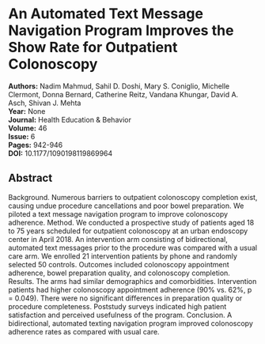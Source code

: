 # An Automated Text Message Navigation Program Improves the Show Rate for Outpatient Colonoscopy

**Authors:** Nadim Mahmud, Sahil D. Doshi, Mary S. Coniglio, Michelle Clermont, Donna Bernard, Catherine Reitz, Vandana Khungar, David A. Asch, Shivan J. Mehta  
**Year:** None  
**Journal:** Health Education & Behavior  
**Volume:** 46  
**Issue:** 6  
**Pages:** 942-946  
**DOI:** 10.1177/1090198119869964  

## Abstract
Background. Numerous barriers to outpatient colonoscopy completion exist, causing undue procedure cancellations and poor bowel preparation. We piloted a text message navigation program to improve colonoscopy adherence. Method. We conducted a prospective study of patients aged 18 to 75 years scheduled for outpatient colonoscopy at an urban endoscopy center in April 2018. An intervention arm consisting of bidirectional, automated text messages prior to the procedure was compared with a usual care arm. We enrolled 21 intervention patients by phone and randomly selected 50 controls. Outcomes included colonoscopy appointment adherence, bowel preparation quality, and colonoscopy completion. Results. The arms had similar demographics and comorbidities. Intervention patients had higher colonoscopy appointment adherence (90% vs. 62%, p = 0.049). There were no significant differences in preparation quality or procedure completeness. Poststudy surveys indicated high patient satisfaction and perceived usefulness of the program. Conclusion. A bidirectional, automated texting navigation program improved colonoscopy adherence rates as compared with usual care.

